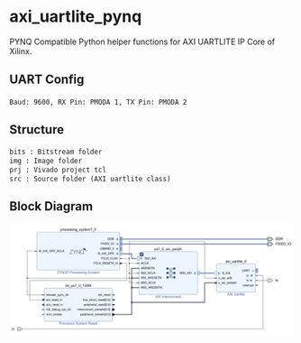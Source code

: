 # axi_uartlite_pynq
PYNQ Compatible Python helper functions for AXI UARTLITE IP Core of Xilinx.

## UART Config
`Baud: 9600, RX Pin: PMODA 1, TX Pin: PMODA 2`

## Structure

	bits : Bitstream folder
	img : Image folder
	prj : Vivado project tcl
	src : Source folder (AXI uartlite class)

## Block Diagram

![Figure 1. Block Diagram](img/block.png)

